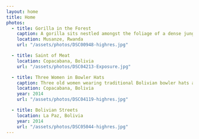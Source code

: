 ```yaml
---
layout: home
title: Home
photos:
  - title: Gorilla in the Forest
    caption: A gorilla sits nestled amongst the foliage of a dense jungle in Rwanda.
    location: Musanze, Rwanda
    url: "/assets/photos/DSC00948-highres.jpg"

  - title: Saint of Meat
    location: Copacabana, Bolivia
    url: "/assets/photos/DSC04213-Exposure.jpg"

  - title: Three Women in Bowler Hats
    caption: Three old women wearing traditional Bolivian bowler hats and layered skirts look on. The middle woman is covering her face.
    location: Copacabana, Bolivia
    year: 2014
    url: "/assets/photos/DSC04119-highres.jpg"

  - title: Bolivian Streets
    location: La Paz, Bolivia
    year: 2014
    url: "/assets/photos/DSC05044-highres.jpg"
---
```


